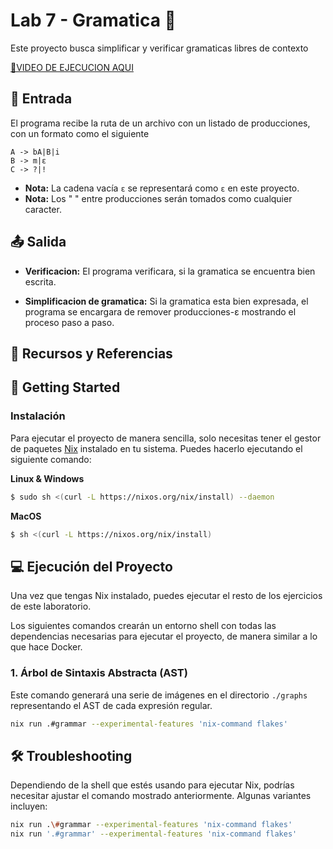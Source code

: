 # Lab 7 - Gramatica 🌟

Este proyecto busca simplificar y verificar gramaticas libres de contexto

[🔴VIDEO DE EJECUCION AQUI](https://youtu.be/TqcEflv9wao)

## 📝 Entrada
El programa recibe la ruta de un archivo con un listado de producciones, con un formato como el siguiente
```
A -> bA|B|i
B -> m|ε
C -> ?|!
```
- **Nota:** La cadena vacía `ε` se representará como `ε` en este proyecto.
- **Nota:** Los " " entre producciones serán tomados como cualquier caracter.

## 📤 Salida

- **Verificacion:**
  El programa verificara, si la gramatica se encuentra bien escrita.

- **Simplificacion de gramatica:**
  Si la gramatica esta bien expresada, el programa se encargara de remover producciones-ε mostrando el proceso paso a paso.


## 🔗 Recursos y Referencias

## 🚀 Getting Started

### Instalación

Para ejecutar el proyecto de manera sencilla, solo necesitas tener el gestor de paquetes [Nix](https://nixos.org/download/#nix-install-linux) instalado en tu sistema. Puedes hacerlo ejecutando el siguiente comando:

**Linux & Windows**

```bash
$ sudo sh <(curl -L https://nixos.org/nix/install) --daemon
```

**MacOS**

```bash
$ sh <(curl -L https://nixos.org/nix/install)
```

## 💻 Ejecución del Proyecto
Una vez que tengas Nix instalado, puedes ejecutar el resto de los ejercicios de este laboratorio.

Los siguientes comandos crearán un entorno shell con todas las dependencias necesarias para ejecutar el proyecto, de manera similar a lo que hace Docker.

### 1. Árbol de Sintaxis Abstracta (AST)

Este comando generará una serie de imágenes en el directorio `./graphs` representando el AST de cada expresión regular.

```bash
nix run .#grammar --experimental-features 'nix-command flakes'
```

## 🛠️ Troubleshooting

Dependiendo de la shell que estés usando para ejecutar Nix, podrías necesitar ajustar el comando mostrado anteriormente. Algunas variantes incluyen:

```bash
nix run .\#grammar --experimental-features 'nix-command flakes'
nix run '.#grammar' --experimental-features 'nix-command flakes'
```